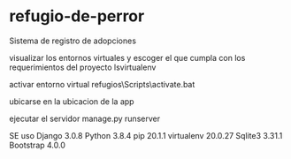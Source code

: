 # refugio-de-perror
Sistema de registro de adopciones

visualizar los entornos virtuales y escoger el que cumpla con los requerimientos del proyecto
lsvirtualenv

activar entorno virtual
refugios\Scripts\activate.bat

ubicarse en la ubicacion de la app

ejecutar el servidor
manage.py runserver

SE uso
Django  3.0.8
Python 3.8.4
pip 20.1.1
virtualenv 20.0.27
Sqlite3 3.31.1
Bootstrap 4.0.0
